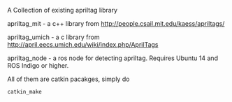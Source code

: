 A Collection of existing apriltag library

apriltag_mit - a c++ library from http://people.csail.mit.edu/kaess/apriltags/

apriltag_umich - a c library from http://april.eecs.umich.edu/wiki/index.php/AprilTags

apriltag_node - a ros node for detecting apriltag. Requires Ubuntu 14 and ROS Indigo or higher.

All of them are catkin pacakges, simply do
```
catkin_make
```
